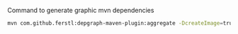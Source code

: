 Command to generate graphic mvn dependencies
```bash
mvn com.github.ferstl:depgraph-maven-plugin:aggregate -DcreateImage=true -DreduceEdges=false -Dscope=compile "-Dincludes=com.oriedroc.systems*:*"
``` 